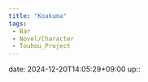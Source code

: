 ```yaml
---
title: "Koakuma"
tags:
 - Bar
 - Novel/Character
 - Touhou_Project
---
```


date: 2024-12-20T14:05:29+09:00
up::


